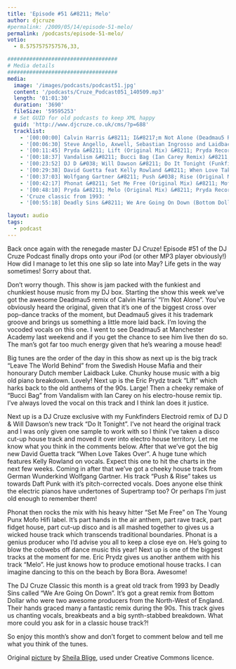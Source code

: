 ```yaml
---
title: 'Episode #51 &#8211; Melo'
author: djcruze
#permalink: /2009/05/14/episode-51-melo/
permalink: /podcasts/episode-51-melo/
votio:
  - 8.5757575757576,33,

###################################
# Media details
###################################
media:
  image: '/images/podcasts/podcast51.jpg'
  content: '/podcasts/Cruze_Podcast051_140509.mp3'
  length: '01:01:30'
  duration: '3690'
  fileSize: '59595253'
  # Set GUID for old podcasts to keep XML happy
  guid: 'http://www.djcruze.co.uk/cms/?p=688'
  tracklist:
    - '[00:00:00] Calvin Harris &#8211; I&#8217;m Not Alone (Deadmau5 Remix) &#8211; Fly Eye Records'
    - '[00:06:30] Steve Angello, Axwell, Sebastian Ingrosso and Laidback Luke &#8211; Leave The World Behind (Original Mix) &#8211; Axtone Records'
    - '[00:11:45] Pryda &#8211; Lift (Original Mix) &#8211; Pryda Recordings'
    - '[00:18:37] Vandalism &#8211; Bucci Bag (Ian Carey Remix) &#8211; Vicious Grooves'
    - '[00:23:52] DJ D &#038; Will Dawson &#8211; Do It Tonight (Funkfinders Electroid Remix) &#8211; Metrogroove Records'
    - '[00:29:38] David Guetta feat Kelly Rowland &#8211; When Love Takes Over (Electro Extended Mix) &#8211; F*** Me I&#8217;m Famous'
    - '[00:37:03] Wolfgang Gartner &#8211; Push &#038; Rise (Original Mix) &#8211; Kindergarten'
    - '[00:42:17] Phonat &#8211; Set Me Free (Original Mix) &#8211; Mofo Hifi'
    - '[00:48:10] Pryda &#8211; Melo (Original Mix) &#8211; Pryda Recordings'
    - 'Cruze classic from 1993: '
    - '[00:55:18] Deadly Sins &#8211; We Are Going On Down (Bottom Dollar Club Mix) &#8211; Ffrreedom'

layout: audio
tags:
  - podcast
---
```


Back once again with the renegade master DJ Cruze! Episode #51 of the DJ Cruze Podcast finally drops onto your iPod (or other MP3 player obviously!) How did I manage to let this one slip so late into May? Life gets in the way sometimes! Sorry about that.

Don&#8217;t worry though. This show is jam packed with the funkiest and chunkiest house music from my DJ box. Starting the show this week we&#8217;ve got the awesome Deadmau5 remix of Calvin Harris&#8217; &#8220;I&#8217;m Not Alone&#8221;. You&#8217;ve obviously heard the original, given that it&#8217;s one of the biggest cross over pop-dance tracks of the moment, but Deadmau5 gives it his trademark groove and brings us something a little more laid back. I&#8217;m loving the vocoded vocals on this one. I went to see Deadmau5 at Manchester Academy last weekend and if you get the chance to see him live then do so. The man&#8217;s got far too much energy given that he&#8217;s wearing a mouse head!

Big tunes are the order of the day in this show as next up is the big track &#8220;Leave The World Behind&#8221; from the Swedish House Mafia and their honourary Dutch member Laidback Luke. Chunky house music with a big old piano breakdown. Lovely! Next up is the Eric Prydz track &#8220;Lift&#8221; which harks back to the old anthems of the 90s. Large! Then a cheeky remake of &#8220;Bucci Bag&#8221; from Vandalism with Ian Carey on his electro-house remix tip. I&#8217;ve always loved the vocal on this track and I think Ian does it justice.

Next up is a DJ Cruze exclusive with my Funkfinders Electroid remix of DJ D &#038; Will Dawson&#8217;s new track &#8220;Do It Tonight&#8221;. I&#8217;ve not heard the original track and I was only given one sample to work with so I think I&#8217;ve taken a disco cut-up house track and moved it over into electro house territory. Let me know what you think in the comments below. After that we&#8217;ve got the big new David Guetta track &#8220;When Love Takes Over&#8221;. A huge tune which features Kelly Rowland on vocals. Expect this one to hit the charts in the next few weeks. Coming in after that we&#8217;ve got a cheeky house track from German Wunderkind Wolfgang Gartner. His track &#8220;Push &#038; Rise&#8221; takes us towards Daft Punk with it&#8217;s pitch-corrected vocals. Does anyone else think the electric pianos have undertones of Supertramp too? Or perhaps I&#8217;m just old enough to remember them!

Phonat then rocks the mix with his heavy hitter &#8220;Set Me Free&#8221; on The Young Punx Mofo Hifi label. It&#8217;s part hands in the air anthem, part rave track, part fidget house, part cut-up disco and is all mashed together to gives us a wicked house track which transcends traditional boundaries. Phonat is a genius producer who I&#8217;d advise you all to keep a close eye on. He&#8217;s going to blow the cobwebs off dance music this year! Next up is one of the biggest tracks at the moment for me. Eric Prydz gives us another anthem with his track &#8220;Melo&#8221;. He just knows how to produce emotional house tracks. I can imagine dancing to this on the beach by Bora Bora. Awesome!

The DJ Cruze Classic this month is a great old track from 1993 by Deadly Sins called &#8220;We Are Going On Down&#8221;. It&#8217;s got a great remix from Bottom Dollar who were two awesome producers from the North-West of England. Their hands graced many a fantastic remix during the 90s. This track gives us chanting vocals, breakbeats and a big synth-stabbed breakdown. What more could you ask for in a classic house track?!

So enjoy this month&#8217;s show and don&#8217;t forget to comment below and tell me what you think of the tunes.

Original [picture][4] by [Sheila Blige][5], used under Creative Commons licence.

[1]: http://www.djcruze.co.uk/cms/wp-content/uploads/2009/05/podcast51.jpg
[2]: http://www.djcruze.co.uk/cms/wp-content/DownloadButton.gif
[3]: http://www.djcruzeaudio.co.uk/podcasts/Cruze_Podcast051_140509.mp3
[4]: http://www.flickr.com/photos/sheila_blige/3055725835/
[5]: http://www.flickr.com/photos/sheila_blige/
